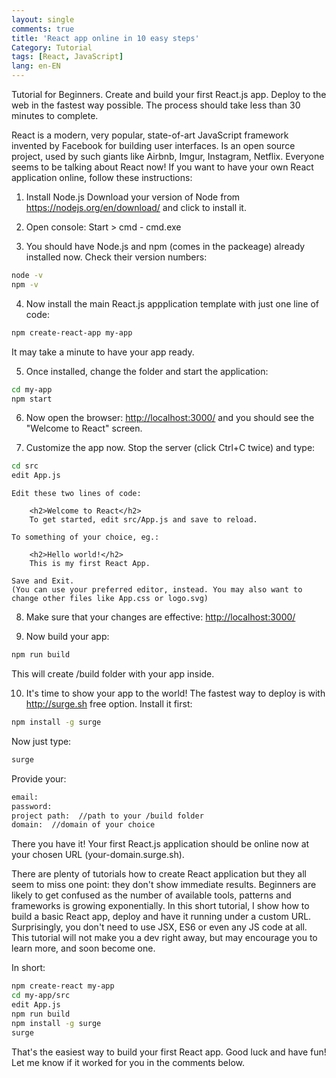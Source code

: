 ```yaml
---
layout: single
comments: true
title: 'React app online in 10 easy steps'
Category: Tutorial
tags: [React, JavaScript]
lang: en-EN
---
```

Tutorial for Beginners. Create and build your first React.js app. Deploy to the web in the fastest way possible. The process should take less than 30 minutes to complete. 

React is a modern, very popular, state-of-art JavaScript framework invented by Facebook for building user interfaces. Is an open source project, used by such giants like Airbnb, Imgur, Instagram, Netflix. Everyone seems to be talking about React now! If you want to have your own React application online, follow these instructions:

1. Install Node.js 
Download your version of Node from <https://nodejs.org/en/download/> and click to install it.

2. Open console: Start > cmd - cmd.exe

3. You should have Node.js and npm (comes in the packeage) already installed now. Check their version numbers:
```bash
node -v
npm -v    
```

4. Now install the main React.js appplication template with just one line of code:
```bash
npm create-react-app my-app    
```
  It may take a minute to have your app ready.

5. Once installed, change the folder and start the application:
```bash
cd my-app    
npm start    
```

6. Now open the browser: <http://localhost:3000/> and you should see the "Welcome to React" screen.

7. Customize the app now. Stop the server (click Ctrl+C twice) and type:
```bash
cd src
edit App.js    
```

    Edit these two lines of code:

        <h2>Welcome to React</h2>
        To get started, edit src/App.js and save to reload.        

    To something of your choice, eg.:

        <h2>Hello world!</h2>
        This is my first React App.         

    Save and Exit. 
    (You can use your preferred editor, instead. You may also want to change other files like App.css or logo.svg)

8. Make sure that your changes are effective:  <http://localhost:3000/>

9. Now build your app:
```bash
npm run build    
```
This will create /build folder with your app inside.

10. It's time to show your app to the world! The fastest way to deploy is with <http://surge.sh> free option. Install it first:
```bash
npm install -g surge    
```
Now just type:
```bash
surge    
```
Provide your:
```bash
email:
password:
project path:  //path to your /build folder
domain:  //domain of your choice    
```

There you have it! Your first React.js application should be online now at your chosen URL (your-domain.surge.sh).

There are plenty of tutorials how to create React application but they all seem to miss one point: they don't show immediate results. Beginners are likely to get confused as the number of available tools, patterns and frameworks is growing exponentially. In this short tutorial, I show how to build a basic React app, deploy and have it running under a custom URL. Surprisingly, you don't need to use JSX, ES6 or even any JS code at all. This tutorial will not make you a dev right away, but may encourage you to learn more, and soon become one. 

In short:
```bash
npm create-react my-app
cd my-app/src
edit App.js
npm run build
npm install -g surge
surge    
```

That's the easiest way to build your first React app. Good luck and have fun! 
Let me know if it worked for you in the comments below.
